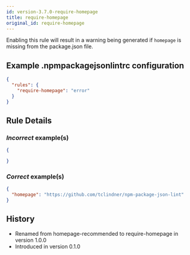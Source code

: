 ```yaml
---
id: version-3.7.0-require-homepage
title: require-homepage
original_id: require-homepage
---
```


Enabling this rule will result in a warning being generated if `homepage` is missing from the package.json file.

## Example .npmpackagejsonlintrc configuration

```json
{
  "rules": {
    "require-homepage": "error"
  }
}
```

## Rule Details

### *Incorrect* example(s)

```json
{

}
```

### *Correct* example(s)

```json
{
  "homepage": "https://github.com/tclindner/npm-package-json-lint"
}
```

## History

* Renamed from homepage-recommended to require-homepage in version 1.0.0
* Introduced in version 0.1.0
